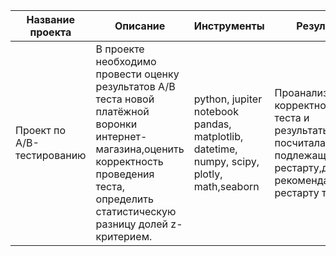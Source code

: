 |Название проекта|Описание|Инструменты|Результат|
|-|--------|---|---|
|Проект по А/B-тестированию|В проекте необходимо провести оценку результатов А/В теста новой платёжной воронки интернет-магазина,оценить корректность проведения теста, определить статистическую разницу долей z-критерием.|python, jupiter notebook pandas, matplotlib, datetime, numpy, scipy, plotly, math,seaborn|Проанализировала корректность А/В теста и результаты, посчитала тест подлежащим рестарту,дала рекомендации по рестарту теста|
